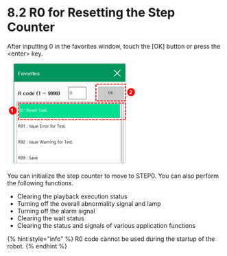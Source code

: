 # 8.2 R0 for Resetting the Step Counter

After inputting 0 in the favorites window, touch the \[OK\] button or press the &lt;enter&gt; key.

![](../.gitbook/assets/image%20%28511%29.png)

You can initialize the step counter to move to STEP0. You can also perform the following functions.

* Clearing the playback execution status
* Turning off the overall abnormality signal and lamp
* Turning off the alarm signal
* Clearing the wait status
* Clearing the status and signals of various application functions



{% hint style="info" %}
R0 code cannot be used during the startup of the robot.
{% endhint %}

